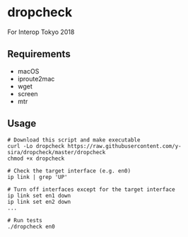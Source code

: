 # dropcheck

For Interop Tokyo 2018


## Requirements

- macOS
- iproute2mac
- wget
- screen
- mtr


## Usage

```
# Download this script and make executable
curl -Lo dropcheck https://raw.githubusercontent.com/y-sira/dropcheck/master/dropcheck
chmod +x dropcheck

# Check the target interface (e.g. en0)
ip link | grep 'UP'

# Turn off interfaces except for the target interface
ip link set en1 down
ip link set en2 down
...

# Run tests
./dropcheck en0
```

